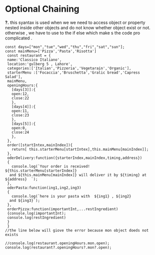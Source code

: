 # Optional Chaining 

**?.**  this syantax is used  when we we need to access  object or property nested inside other objects and do not know whether object exist or not.
otherwise , we have to use to the  if else which make s the code pro complicated .


```
const days=["mon","tue","wed","thu","fri","sat","sun"];
const mainMenu=['Pizza','Pasta','Risotta']
 const restaurant = {
 name:'Classico Italiano',
 location:'gulberg 5 , Lahore',
 categories:['Italian','Pizzeria','Vegetarain','Organic'],
 starterMenu :['Focaccia','Bruschetta','Gralic bread','Capress Salad'],
 mainMenu,
 openingHours:{
   [days[3]]:{
   open:12,
   close:22
   },
   [days[4]]:{
   open:11,
   close:23
   },
   [days[5]]:{
   open:0,
   close:24
   },
 },
 order([startIntex,mainIndex]){
   return[ this.starterMenu[startIntex],this.mainMenu[mainIndex]];
 },
 oderDelivery:function({starterIndex,mainIndex,timing,address})
 {
   console.log(`Your order is received! ${this.starterMenu[starterIndex]}
  and ${this.mainMenu[mainIndex]} will deliver it by ${timing} at ${address}  `);
 },
 oderPasta:function(ing1,ing2,ing3)
 {
   console.log(`here is your pasta with  ${ing1} , ${ing2}
  and ${ing3}`);
 },
 orderPizza:function(importantInt,...restIngredient)
 {console.log(importantInt);
 console.log(restIngredient)
 }
 }
//the line below will giove the error because mon object doeds not exists

//console.log(restaurant.openingHours.mon.open);
console.log(restaurant?.openingHours?.mon?.open);
```

